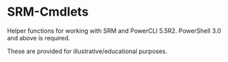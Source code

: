 SRM-Cmdlets
===========

Helper functions for working with SRM and PowerCLI 5.5R2. PowerShell 3.0 and above is required.

These are provided for illustrative/educational purposes.
